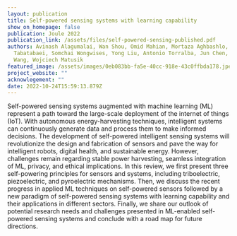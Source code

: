 ```yaml
---
layout: publication
title: Self-powered sensing systems with learning capability
show_on_homepage: false
publication: Joule 2022
publication_link: /assets/files/self-powered-sensing-published.pdf
authors: Avinash Alagumalai, Wan Shou, Omid Mahian, Mortaza Aghbashlo, Meisam
  Tabatabaei, Somchai Wongwises, Yong Liu, Antonio Torralba, Jun Chen, ZhongLin
  Wang, Wojciech Matusik
featured_image: /assets/images/0eb083bb-fa5e-40cc-918e-43c0ffbda178.jpeg
project_website: ""
acknowlegement: ""
date: 2022-10-24T15:59:13.879Z
---
```

Self-powered sensing systems augmented with machine learning (ML) represent a path toward the large-scale deployment of the internet of things (IoT). With autonomous energy-harvesting techniques, intelligent systems can continuously generate data and process them to make informed decisions. The development of self-powered intelligent sensing systems will revolutionize the design and fabrication of sensors and pave the way for intelligent robots, digital health, and sustainable energy. However, challenges remain regarding stable power harvesting, seamless integration of ML, privacy, and ethical implications. In this review, we first present three self-powering principles for sensors and systems, including triboelectric, piezoelectric, and pyroelectric mechanisms. Then, we discuss the recent progress in applied ML techniques on self-powered sensors followed by a new paradigm of self-powered sensing systems with learning capability and their applications in different sectors. Finally, we share our outlook of potential research needs and challenges presented in ML-enabled self-powered sensing systems and conclude with a road map for future directions.